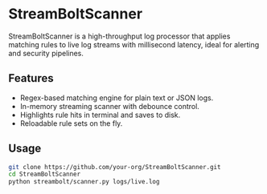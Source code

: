 # StreamBoltScanner

StreamBoltScanner is a high-throughput log processor that applies matching rules to live log streams with millisecond latency, ideal for alerting and security pipelines.

## Features
- Regex-based matching engine for plain text or JSON logs.
- In-memory streaming scanner with debounce control.
- Highlights rule hits in terminal and saves to disk.
- Reloadable rule sets on the fly.

## Usage
```bash
git clone https://github.com/your-org/StreamBoltScanner.git
cd StreamBoltScanner
python streambolt/scanner.py logs/live.log
